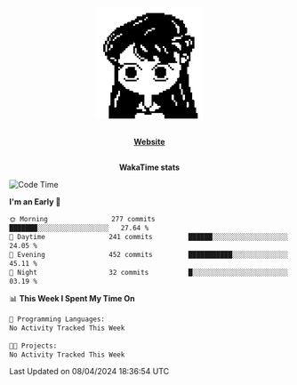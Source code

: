 ##

<p align="center">
  <img src="./person.gif" />
</p>

##

<div align="center">
  <p>
    <strong>
    <a href='https://domm.me'>Website</a>
    </strong>
  </p>
</div>

##

<div align="center">
  <p>
    <strong>
    WakaTime stats
    </strong>
  </p>
</div>

<!--START_SECTION:waka-->
![Code Time](http://img.shields.io/badge/Code%20Time-119%20hrs%2045%20mins-blue)

**I'm an Early 🐤** 

```text
🌞 Morning                277 commits         ███████░░░░░░░░░░░░░░░░░░   27.64 % 
🌆 Daytime                241 commits         ██████░░░░░░░░░░░░░░░░░░░   24.05 % 
🌃 Evening                452 commits         ███████████░░░░░░░░░░░░░░   45.11 % 
🌙 Night                  32 commits          █░░░░░░░░░░░░░░░░░░░░░░░░   03.19 % 
```


📊 **This Week I Spent My Time On** 

```text
💬 Programming Languages: 
No Activity Tracked This Week

🐱‍💻 Projects: 
No Activity Tracked This Week
```


 Last Updated on 08/04/2024 18:36:54 UTC
<!--END_SECTION:waka-->

